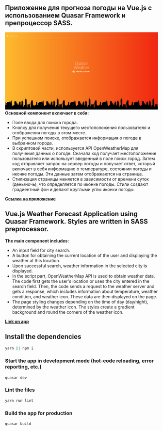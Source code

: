 ## Приложение для прогноза погоды на Vue.js с использованием Quasar Framework и препроцессор SASS.
![preview](src/assets/preview-img.png "weather-quasar")
**Основной компонент включает в себя:**

* Поле ввода для поиска города.
* Кнопку для получения текущего местоположения пользователя и отображения погоды в этом месте.
* При успешном поиске, отображается информация о погоде в выбранном городе.
* В скриптовой части, используется API OpenWeatherMap для получения данных о погоде. Сначала код получает местоположение пользователя или использует введенный в поле поиск город. Затем код отправляет запрос на сервер погоды и получает ответ, который включает в себя информацию о температуре, состоянии погоды и иконке погоды. Эти данные затем отображаются на странице.
* Стилизация страницы меняется в зависимости от времени суток (день/ночь), что определяется по иконке погоды. Стили создают градиентный фон и делают круглыми углы иконки погоды.

**[Ссылка на приложение](https://dd-frontman.github.io/weather-quasar/dist/spa/#/ "weather-quasar")**

## Vue.js Weather Forecast Application using Quasar Framework. Styles are written in SASS preprocessor.

**The main component includes:**

* An input field for city search.
* A button for obtaining the current location of the user and displaying the weather at this location.
* Upon successful search, weather information in the selected city is displayed.
* In the script part, OpenWeatherMap API is used to obtain weather data. The code first gets the user's location or uses the city entered in the search field. Then, the code sends a request to the weather server and gets a response, which includes information about temperature, weather condition, and weather icon. These data are then displayed on the page.
* The page styling changes depending on the time of day (day/night), determined by the weather icon. The styles create a gradient background and round the corners of the weather icon.

**[Link on app](https://dd-frontman.github.io/weather-quasar/dist/spa/#/ "weather-quasar")**

## Install the dependencies
```bash
yarn || npm i
```
### Start the app in development mode (hot-code reloading, error reporting, etc.)
```bash
quasar dev
```
### Lint the files
```bash
yarn run lint
```
### Build the app for production
```bash
quasar build
```
